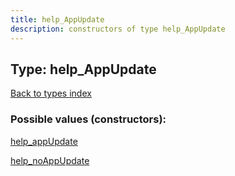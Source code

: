```yaml
---
title: help_AppUpdate
description: constructors of type help_AppUpdate
---
```

## Type: help\_AppUpdate  
[Back to types index](index.md)



### Possible values (constructors):

[help\_appUpdate](../constructors/help_appUpdate.md)  

[help\_noAppUpdate](../constructors/help_noAppUpdate.md)  

